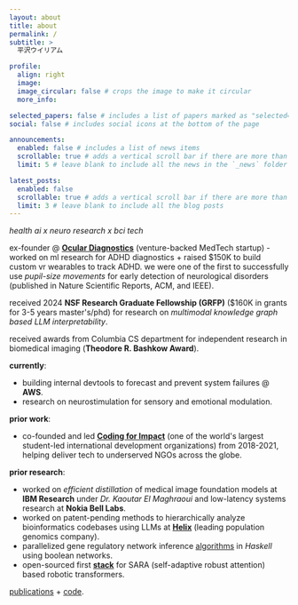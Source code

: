 ```yaml
---
layout: about
title: about
permalink: /
subtitle: >
  平沢ウイリアム

profile:
  align: right
  image: 
  image_circular: false # crops the image to make it circular
  more_info: 

selected_papers: false # includes a list of papers marked as "selected={true}"
social: false # includes social icons at the bottom of the page

announcements:
  enabled: false # includes a list of news items
  scrollable: true # adds a vertical scroll bar if there are more than 3 news items
  limit: 5 # leave blank to include all the news in the `_news` folder

latest_posts:
  enabled: false
  scrollable: true # adds a vertical scroll bar if there are more than 3 new posts items
  limit: 3 # leave blank to include all the blog posts
---
```


_health ai x neuro research x bci tech_

ex-founder @ [__Ocular Diagnostics__](https://oculardiagnostix.com) (venture-backed MedTech startup) - worked on ml research for ADHD diagnostics + raised $150K to build custom vr wearables to track ADHD. we were one of the first to successfully use _pupil-size movements_ for early detection of neurological disorders (published in Nature Scientific Reports, ACM, and IEEE). 

received 2024 __NSF Research Graduate Fellowship (GRFP)__ ($160K in grants for 3-5 years master's/phd) for research on _multimodal knowledge graph based LLM interpretability_.

received awards from Columbia CS department for independent research in biomedical imaging (__Theodore R. Bashkow Award__).

__currently__:
- building internal devtools to forecast and prevent system failures @ __AWS__.
- research on neurostimulation for sensory and emotional modulation.

__prior work__:
- co-founded and led __[Coding for Impact](https://codingforimpact.org)__ (one of the world's largest student-led international development organizations) from 2018-2021, helping deliver tech to underserved NGOs across the globe.

__prior research__:
- worked on _efficient distillation_ of medical image foundation models at __IBM Research__ under _Dr. Kaoutar El Maghraoui_ and low-latency systems research at __Nokia Bell Labs__.
- worked on patent-pending methods to hierarchically analyze bioinformatics codebases using LLMs at __[Helix](https://helix.com)__ (leading population genomics company).
- parallelized gene regulatory network inference [algorithms](https://github.com/wdas03/grnpar) in _Haskell_ using boolean networks.
- open-sourced first __[stack](https://github.com/wdas03/sarart-experiments)__ for SARA (self-adaptive robust attention) based robotic transformers.

[publications](https://scholar.google.com/citations?view_op=list_works&hl=en&hl=en&user=qxLzqagAAAAJ) + [code](https://github.com/wdas03).
